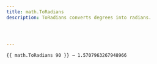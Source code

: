 ```yaml
---
title: math.ToRadians
description: ToRadians converts degrees into radians.




---
```




```go-html-template
{{ math.ToRadians 90 }} → 1.5707963267948966
```
